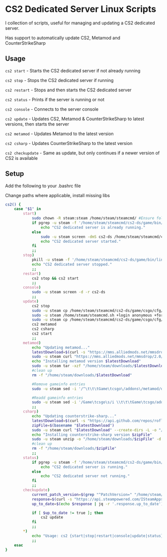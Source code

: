 # CS2 Dedicated Server Linux Scripts

I collection of scripts, useful for managing and updating a CS2 dedicated server.

Has support to automatically update CS2, Metamod and CounterStrikeSharp

## Usage
```cs2 start``` - Starts the CS2 dedicated server if not already running

```cs2 stop``` - Stops the CS2 dedicated server if running

```cs2 restart``` - Stops and then starts the CS2 dedicated server

```cs2 status``` - Prints if the server is running or not

```cs2 console``` - Connects to the server console

```cs2 update``` - Updates CS2, Metamod & CounterStrikeSharp to latest versions, then starts the server

```cs2 metamod``` - Updates Metamod to the latest version

```cs2 csharp``` - Updates CounterStrikeSharp to the latest version

```cs2 checkupdate``` - Same as update, but only continues if a newer version of CS2 is available

## Setup

Add the following to your .bashrc file

Change paths where applicable, install missing libs

```bash
cs2() {
    case "$1" in
        start)
            sudo chown -R steam:steam /home/steam/steamcmd/ #Ensure folders and files are accessible
            if pgrep -u steam -f '/home/steam/steamcmd/cs2-ds/game/bin/linuxsteamrt64/cs2' > /dev/null; then
                echo "CS2 dedicated server is already running."
            else
                sudo -u steam screen -dmS cs2-ds /home/steam/steamcmd/cs2-ds/game/bin/linuxsteamrt64/cs2 -dedicated -maxplayers 60 -tickrate 128 +game_mode 0 +game_type 3 +map de_dust2 +sv_setsteamaccount DB3AD3DD1C02F7DB8E18F5B1F805ECBB
                echo "CS2 dedicated server started."
            fi
            ;;
        stop)
            pkill -u steam -f '/home/steam/steamcmd/cs2-ds/game/bin/linuxsteamrt64/cs2'
            echo "CS2 dedicated server stopped."
            ;;
        restart)
            cs2 stop && cs2 start
            ;;
        console)
            sudo -u steam screen -d -r cs2-ds
            ;;
        update)
            cs2 stop
            sudo -u steam cp /home/steam/steamcmd/cs2-ds/game/csgo/cfg/server.cfg -f /home/steam/steamcmd/cs2-ds/game/csgo/cfg/server_backup.cfg
            sudo -u steam /home/steam/steamcmd.sh +login anonymous +force_install_dir /home/steam/steamcmd/cs2-ds +app_update 730 validate +quit
            sudo -u steam cp /home/steam/steamcmd/cs2-ds/game/csgo/cfg/server_backup.cfg -f /home/steam/steamcmd/cs2-ds/game/csgo/cfg/server.cfg
            cs2 metamod
            cs2 csharp
            cs2 start
            ;;
        metamod)
            echo "Updating metamod..."
            latestDownload=$(curl -s "https://mms.alliedmods.net/mmsdrop/2.0/mmsource-latest-linux")
            sudo -u steam curl "https://mms.alliedmods.net/mmsdrop/2.0/$latestDownload" --create-dirs -o "/home/steam/downloads/$latestDownload"
            echo "Installing metamod version $latestDownload"
            sudo -u steam tar -xzf "/home/steam/downloads/$latestDownload" -C "/home/steam/steamcmd/cs2-ds/game/csgo/" --overwrite
            #clean up
            rm -f "/home/steam/downloads/$latestDownload"

            #Remove gameinfo entries
            sudo -u steam sed -i '/^\t\t\tGame\tcsgo\/addons\/metamod/d' /home/steam/steamcmd/cs2-ds/game/csgo/gameinfo.gi

            #Readd gameinfo entries
            sudo -u steam sed -i '/Game\tcsgo\s/i \\t\t\tGame\tcsgo/addons/metamod' /home/steam/steamcmd/cs2-ds/game/csgo/gameinfo.gi
            ;;
        csharp)
            echo "Updating counterstrike-sharp..."
            latestDownload=$(curl -s "https://api.github.com/repos/roflmuffin/CounterStrikeSharp/releases/latest" | grep -oP 'https:\/\/github.com\/roflmuffin\/CounterStrikeSharp\/releases\/download\/v\d+\/counterstrikesharp-with-runtime-build-\d+-linux-[a-f0-9]+\.zip') 
            zipFile=$(basename "$latestDownload")
            sudo -u steam curl "$latestDownload" --create-dirs -L -o "/home/steam/downloads/$zipFile"
            echo "Installing counterstrike-sharp version $zipFile"
            sudo -u steam unzip -o "/home/steam/downloads/$zipFile" -d "/home/steam/steamcmd/cs2-ds/game/csgo/"
            #clean up
            rm -f "/home/steam/downloads/$zipFile"
            ;;
        status)
            if pgrep -u steam -f '/home/steam/steamcmd/cs2-ds/game/bin/linuxsteamrt64/cs2' > /dev/null; then
                echo "CS2 dedicated server is running."
            else
                echo "CS2 dedicated server not running."
            fi
            ;;
        checkupdate)
            current_patch_version=$(grep "^PatchVersion=" "/home/steam/steamcmd/cs2-ds/game/csgo/steam.inf" | cut -d'=' -f2 | tr -d '[:space:].')
            response=$(curl -s "https://api.steampowered.com/ISteamApps/UpToDateCheck/v1/?appid=730&version=$current_patch_version")
            up_to_date=$(echo $response | jq -r '.response.up_to_date')

            if [ $up_to_date != true ]; then
                cs2 update
            fi
            ;;
        *)
            echo "Usage: cs2 {start|stop|restart|console|update|status}"
            ;;
    esac
}
```
